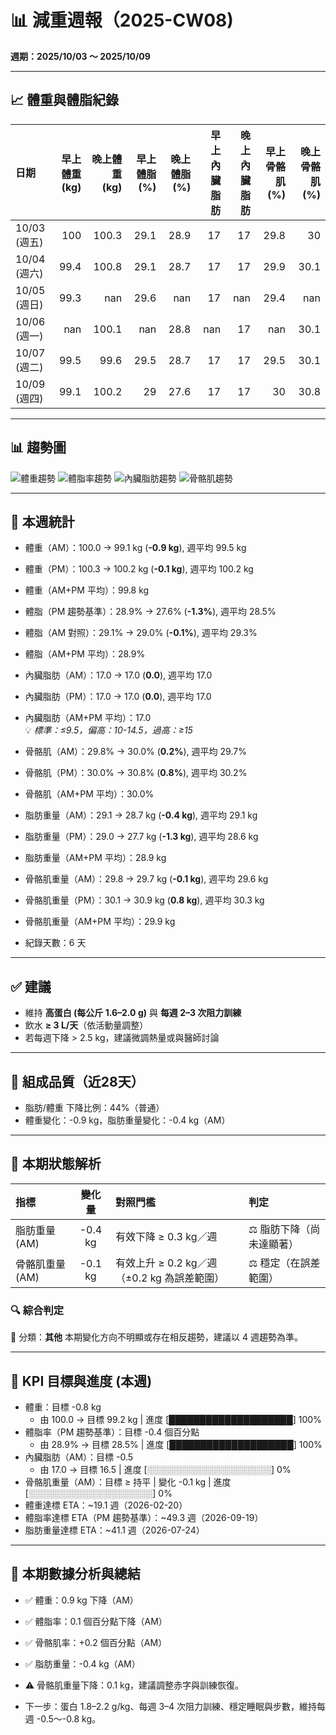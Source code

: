 # 📊 減重週報（2025-CW08)

**週期：2025/10/03 ～ 2025/10/09**  

---

## 📈 體重與體脂紀錄

| 日期         |   早上體重 (kg) |   晚上體重 (kg) |   早上體脂 (%) |   晚上體脂 (%) |   早上內臟脂肪 |   晚上內臟脂肪 |   早上骨骼肌 (%) |   晚上骨骼肌 (%) |
|:-------------|----------------:|----------------:|---------------:|---------------:|---------------:|---------------:|-----------------:|-----------------:|
| 10/03 (週五) |           100   |           100.3 |           29.1 |           28.9 |             17 |             17 |             29.8 |             30   |
| 10/04 (週六) |            99.4 |           100.8 |           29.1 |           28.7 |             17 |             17 |             29.9 |             30.1 |
| 10/05 (週日) |            99.3 |           nan   |           29.6 |          nan   |             17 |            nan |             29.4 |            nan   |
| 10/06 (週一) |           nan   |           100.1 |          nan   |           28.8 |            nan |             17 |            nan   |             30.1 |
| 10/07 (週二) |            99.5 |            99.6 |           29.5 |           28.7 |             17 |             17 |             29.5 |             30.1 |
| 10/09 (週四) |            99.1 |           100.2 |           29   |           27.6 |             17 |             17 |             30   |             30.8 |

---

## 📊 趨勢圖

![體重趨勢](2025-CW08_weight_trend.png)
![體脂率趨勢](2025-CW08_bodyfat_trend.png)
![內臟脂肪趨勢](2025-CW08_visceral_fat_trend.png)
![骨骼肌趨勢](2025-CW08_muscle_trend.png)

---

## 📌 本週統計

- 體重（AM）：100.0 → 99.1 kg  (**-0.9 kg**), 週平均 99.5 kg  
- 體重（PM）：100.3 → 100.2 kg  (**-0.1 kg**), 週平均 100.2 kg  
- 體重（AM+PM 平均）：99.8 kg  

- 體脂（PM 趨勢基準）：28.9% → 27.6%  (**-1.3%**), 週平均 28.5%  
- 體脂（AM 對照）：29.1% → 29.0%  (**-0.1%**), 週平均 29.3%  
- 體脂（AM+PM 平均）：28.9%  

- 內臟脂肪（AM）：17.0 → 17.0  (**0.0**), 週平均 17.0  
- 內臟脂肪（PM）：17.0 → 17.0  (**0.0**), 週平均 17.0  
- 內臟脂肪（AM+PM 平均）：17.0  
  💡 *標準：≤9.5，偏高：10-14.5，過高：≥15*  

- 骨骼肌（AM）：29.8% → 30.0%  (**0.2%**), 週平均 29.7%  
- 骨骼肌（PM）：30.0% → 30.8%  (**0.8%**), 週平均 30.2%  
- 骨骼肌（AM+PM 平均）：30.0%  

- 脂肪重量（AM）：29.1 → 28.7 kg  (**-0.4 kg**), 週平均 29.1 kg  
- 脂肪重量（PM）：29.0 → 27.7 kg  (**-1.3 kg**), 週平均 28.6 kg  
- 脂肪重量（AM+PM 平均）：28.9 kg  

- 骨骼肌重量（AM）：29.8 → 29.7 kg  (**-0.1 kg**), 週平均 29.6 kg  
- 骨骼肌重量（PM）：30.1 → 30.9 kg  (**0.8 kg**), 週平均 30.3 kg  
- 骨骼肌重量（AM+PM 平均）：29.9 kg  

- 紀錄天數：6 天

---

## ✅ 建議
- 維持 **高蛋白 (每公斤 1.6–2.0 g)** 與 **每週 2–3 次阻力訓練**  
- 飲水 **≥ 3 L/天**（依活動量調整）  
- 若每週下降 > 2.5 kg，建議微調熱量或與醫師討論  

---

## 🧪 組成品質（近28天）

- 脂肪/體重 下降比例：44%（普通）  
- 體重變化：-0.9 kg，脂肪重量變化：-0.4 kg（AM）  

---


## 🧭 本期狀態解析

| 指標 | 變化量 | 對照門檻 | 判定 |
|:--|:--:|:--|:--|
| 脂肪重量 (AM) | -0.4 kg | 有效下降 ≥ 0.3 kg／週 | ⚖️ 脂肪下降（尚未達顯著） |
| 骨骼肌重量 (AM) | -0.1 kg | 有效上升 ≥ 0.2 kg／週（±0.2 kg 為誤差範圍） | ⚖️ 穩定（在誤差範圍） |

### 🔍 綜合判定

🔵 分類：**其他**
本期變化方向不明顯或存在相反趨勢，建議以 4 週趨勢為準。


---

## 🎯 KPI 目標與進度 (本週)

- 體重：目標 -0.8 kg  
  - 由 100.0 → 目標 99.2 kg  | 進度 [████████████████████] 100%  
- 體脂率（PM 趨勢基準）：目標 -0.4 個百分點  
  - 由 28.9% → 目標 28.5%  | 進度 [████████████████████] 100%  
- 內臟脂肪（AM）：目標 -0.5  
  - 由 17.0 → 目標 16.5  | 進度 [░░░░░░░░░░░░░░░░░░░░] 0%  
- 骨骼肌重量（AM）：目標 ≥ 持平  | 變化 -0.1 kg  | 進度 [░░░░░░░░░░░░░░░░░░░░] 0%  
- 體重達標 ETA：~19.1 週（2026-02-20）  
- 體脂率達標 ETA（PM 趨勢基準）：~49.3 週（2026-09-19）  
- 脂肪重量達標 ETA：~41.1 週（2026-07-24）  

---

## 🧠 本期數據分析與總結

- ✅ 體重：0.9 kg 下降（AM）
- ✅ 體脂率：0.1 個百分點下降（AM）
- ✅ 骨骼肌率：+0.2 個百分點（AM）
- ✅ 脂肪重量：-0.4 kg（AM）
- ⚠️ 骨骼肌重量下降：0.1 kg，建議調整赤字與訓練恢復。

- 下一步：蛋白 1.8–2.2 g/kg、每週 3–4 次阻力訓練、穩定睡眠與步數，維持每週 -0.5～-0.8 kg。
